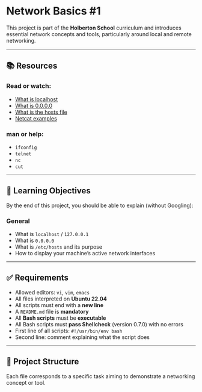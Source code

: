 # Network Basics #1

This project is part of the **Holberton School** curriculum and introduces essential network concepts and tools, particularly around local and remote networking.

---

## 📚 Resources

### Read or watch:
- [What is localhost](https://en.wikipedia.org/wiki/Localhost)
- [What is 0.0.0.0](https://en.wikipedia.org/wiki/0.0.0.0)
- [What is the hosts file](https://en.wikipedia.org/wiki/Hosts_(file))
- [Netcat examples](https://linux.die.net/man/1/nc)

### man or help:
- `ifconfig`
- `telnet`
- `nc`
- `cut`

---

## 🎯 Learning Objectives

By the end of this project, you should be able to explain (without Googling):

### General
- What is `localhost` / `127.0.0.1`
- What is `0.0.0.0`
- What is `/etc/hosts` and its purpose
- How to display your machine’s active network interfaces

---

## ✅ Requirements

- Allowed editors: `vi`, `vim`, `emacs`
- All files interpreted on **Ubuntu 22.04**
- All scripts must end with a **new line**
- A `README.md` file is **mandatory**
- All **Bash scripts** must be **executable**
- All Bash scripts must **pass Shellcheck** (version 0.7.0) with no errors
- First line of all scripts: `#!/usr/bin/env bash`
- Second line: comment explaining what the script does

---

## 📂 Project Structure

Each file corresponds to a specific task aiming to demonstrate a networking concept or tool.

